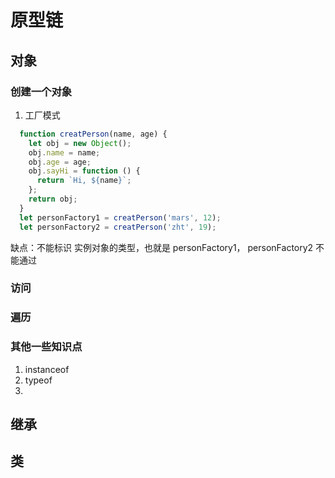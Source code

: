 # 原型链

## 对象

### 创建一个对象

1. 工厂模式

```js
  function creatPerson(name, age) {
    let obj = new Object();
    obj.name = name;
    obj.age = age;
    obj.sayHi = function () {
      return `Hi, ${name}`;
    };
    return obj;
  }
  let personFactory1 = creatPerson('mars', 12);
  let personFactory2 = creatPerson('zht', 19);
```
缺点：不能标识 实例对象的类型，也就是 personFactory1， personFactory2 不能通过

### 访问

### 遍历

### 其他一些知识点

1. instanceof
2. typeof
3.

## 继承

## 类
